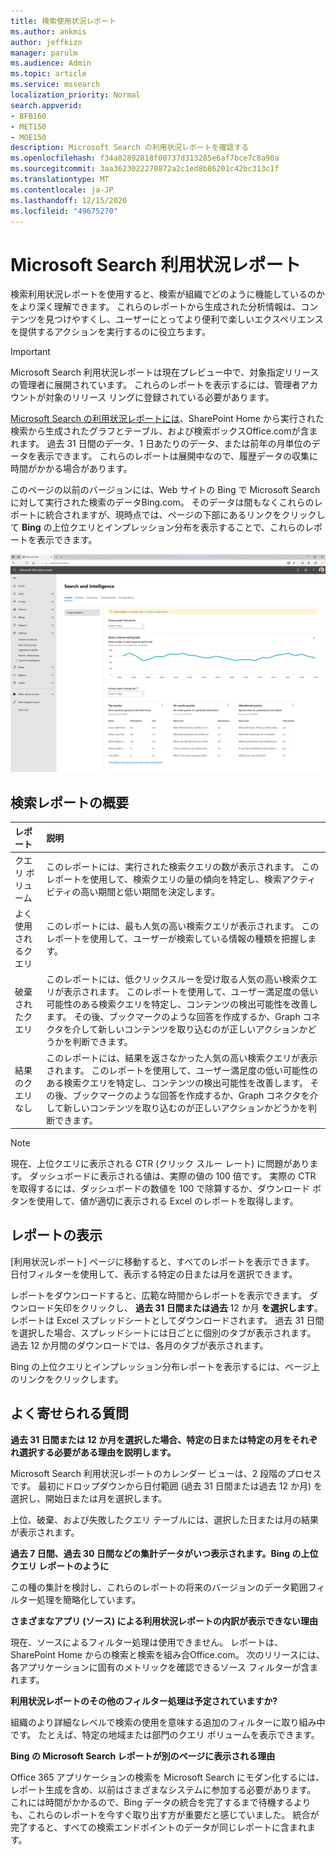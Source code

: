 ```yaml
---
title: 検索使用状況レポート
ms.author: ankmis
author: jeffkizn
manager: parulm
ms.audience: Admin
ms.topic: article
ms.service: mssearch
localization_priority: Normal
search.appverid:
- BFB160
- MET150
- MOE150
description: Microsoft Search の利用状況レポートを確認する
ms.openlocfilehash: f34a82892818f00737d313285e6af7bce7c8a90a
ms.sourcegitcommit: 3aa3623022270872a2c1ed8b86201c42bc313c1f
ms.translationtype: MT
ms.contentlocale: ja-JP
ms.lasthandoff: 12/15/2020
ms.locfileid: "49675270"
---
```

# <a name="microsoft-search-usage-reports"></a>Microsoft Search 利用状況レポート

検索利用状況レポートを使用すると、検索が組織でどのように機能しているのかをより深く理解できます。 これらのレポートから生成された分析情報は、コンテンツ[](https://docs.microsoft.com/microsoftsearch/make-content-easy-to-find)を見つけやすくし、ユーザーにとってより便利で楽しいエクスペリエンスを提供するアクションを実行するのに役立ちます。

> [!IMPORTANT]
> Microsoft Search 利用状況レポートは現在プレビュー中で、対象指定リリースの管理者に展開されています。 これらのレポートを表示するには、管理者アカウントが対象のリリース リングに登録されている必要があります。

[Microsoft Search の利用状況レポートには](https://admin.microsoft.com/Adminportal/Home?#/MicrosoftSearch/insights)、SharePoint Home から実行された検索から生成されたグラフとテーブル、および検索ボックスOffice.comが含まれます。 過去 31 日間のデータ、1 日あたりのデータ、または前年の月単位のデータを表示できます。 これらのレポートは展開中なので、履歴データの収集に時間がかかる場合があります。

このページの以前のバージョンには、Web サイトの Bing で Microsoft Search に対して実行された検索のデータBing.com。 そのデータは間もなくこれらのレポートに統合されますが、現時点では、ページの下部にあるリンクをクリックして **Bing** の上位クエリとインプレッション分布を表示することで、これらのレポートを表示できます。

![検索利用状況レポート ダッシュボード](media/usage-reports/usage_reports_v2.png)

## <a name="overview-of-search-reports"></a>検索レポートの概要

|**レポート**|**説明**|
|:-----|:-----|
|クエリ ボリューム|このレポートには、実行された検索クエリの数が表示されます。 このレポートを使用して、検索クエリの量の傾向を特定し、検索アクティビティの高い期間と低い期間を決定します。|
|よく使用されるクエリ|このレポートには、最も人気の高い検索クエリが表示されます。 このレポートを使用して、ユーザーが検索している情報の種類を把握します。|
|破棄されたクエリ|このレポートには、低クリックスルーを受け取る人気の高い検索クエリが表示されます。 このレポートを使用して、ユーザー満足度の低い可能性のある検索クエリを特定し、コンテンツの検出可能性を改善します。 その後、ブックマークのような回答を作成するか、Graph コネクタを介して新しいコンテンツを取り込むのが正しいアクションかどうかを判断できます。|
|結果のクエリなし|このレポートには、結果を返さなかった人気の高い検索クエリが表示されます。 このレポートを使用して、ユーザー満足度の低い可能性のある検索クエリを特定し、コンテンツの検出可能性を改善します。 その後、ブックマークのような回答を作成するか、Graph コネクタを介して新しいコンテンツを取り込むのが正しいアクションかどうかを判断できます。|

> [!NOTE]
> 現在、上位クエリに表示される CTR (クリック スルー レート) に問題があります。 ダッシュボードに表示される値は、実際の値の 100 倍です。 実際の CTR を取得するには、ダッシュボードの数値を 100 で除算するか、ダウンロード ボタンを使用して、値が適切に表示される Excel のレポートを取得します。

## <a name="viewing-reports"></a>レポートの表示

[利用状況レポート] ページに移動すると、すべてのレポートを表示できます。 日付フィルターを使用して、表示する特定の日または月を選択できます。

レポートをダウンロードすると、広範な時間からレポートを表示できます。 ダウンロード矢印をクリックし、 **過去 31 日間または過去** 12 か月 **を選択します**。 レポートは Excel スプレッドシートとしてダウンロードされます。 過去 31 日間を選択した場合、スプレッドシートには日ごとに個別のタブが表示されます。 過去 12 か月間のダウンロードでは、各月のタブが表示されます。

Bing の上位クエリとインプレッション分布レポートを表示するには、ページ上のリンクをクリックします。

## <a name="frequently-asked-questions"></a>よく寄せられる質問

**過去 31 日間または 12 か月を選択した場合、特定の日または特定の月をそれぞれ選択する必要がある理由を説明します。**

Microsoft Search 利用状況レポートのカレンダー ビューは、2 段階のプロセスです。 最初にドロップダウンから日付範囲 (過去 31 日間または過去 12 か月) を選択し、開始日または月を選択します。

上位、破棄、および失敗したクエリ テーブルには、選択した日または月の結果が表示されます。

**過去 7 日間、過去 30 日間などの集計データがいつ表示されます。Bing の上位クエリ レポートのように**

この種の集計を検討し、これらのレポートの将来のバージョンのデータ範囲フィルター処理を簡略化しています。

**さまざまなアプリ (ソース) による利用状況レポートの内訳が表示できない理由**

現在、ソースによるフィルター処理は使用できません。 レポートは、SharePoint Home からの検索と検索を組み合Office.com。 次のリリースには、各アプリケーションに固有のメトリックを確認できるソース フィルターが含まれます。

**利用状況レポートのその他のフィルター処理は予定されていますか?**

組織のより詳細なレベルで検索の使用を意味する追加のフィルターに取り組み中です。 たとえば、特定の地域または部門のクエリ ボリュームを表示できます。

**Bing の Microsoft Search レポートが別のページに表示される理由**

Office 365 アプリケーションの検索を Microsoft Search にモダン化するには、レポート生成を含め、以前はさまざまなシステムに参加する必要があります。 これには時間がかかるので、Bing データの統合を完了するまで待機するよりも、これらのレポートを今すぐ取り出す方が重要だと感じていました。 統合が完了すると、すべての検索エンドポイントのデータが同じレポートに含まれます。
